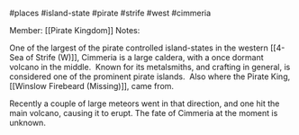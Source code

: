 #places #island-state  #pirate #strife #west #cimmeria 

Member: [[Pirate Kingdom]]
Notes:

One of the largest of the pirate controlled island-states in the western [[4-Sea of Strife (W)]], Cimmeria is a large caldera, with a once dormant volcano in the middle.  Known for its metalsmiths, and crafting in general, is considered one of the prominent pirate islands.  Also where the Pirate King, [[Winslow Firebeard (Missing)]], came from.

Recently a couple of large meteors went in that direction, and one hit the main volcano, causing it to erupt.  The fate of Cimmeria at the moment is unknown.